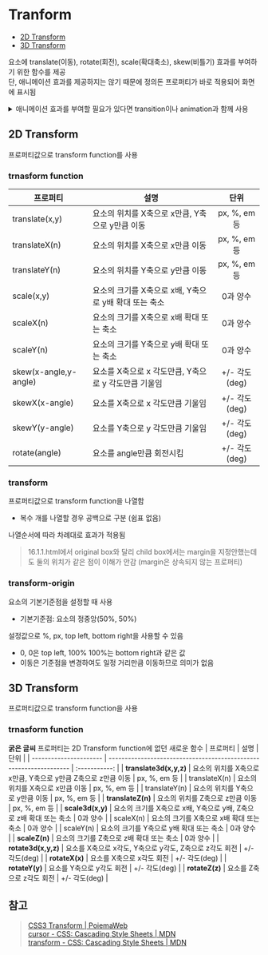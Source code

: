 # Tranform

- [2D Transform](#1)
- [3D Transform ](#2)

요소에 translate(이동), rotate(회전), scale(확대축소), skew(비틀기) 효과를 부여하기 위한 함수를 제공  
단, 애니메이션 효과를 제공하지는 않기 때문에 정의돈 프로퍼티가 바로 적용되어 화면에 표시됨 <details>

<summary>애니메이션 효과를 부여할 필요가 있다면 transition이나 animation과 함께 사용</summary>
<div markdown="1">

- transition: CSS 스타일 변경을 부드럽게 표현하기 위해 duration(지속시간)을 부여하여 속도 조절
- animation: 구성한 하나의 @keyframes (줄거리) 내에서 세부 움직임을 시간 흐름 단위로 제어하여 요소의 움직임을 표현
</div>
</details>

## 2D Transform <a id="1"></a>

프로퍼티값으로 transform function를 사용

### trnasform function

| 프로퍼티              | 설명                                                  |     단위      |
| --------------------- | ----------------------------------------------------- | :-----------: |
| translate(x,y)        | 요소의 위치를 X축으로 x만큼, Y축으로 y만큼 이동       | px, %, em 등  |
| translateX(n)         | 요소의 위치를 X축으로 x만큼 이동                      | px, %, em 등  |
| translateY(n)         | 요소의 위치를 Y축으로 y만큼 이동                      | px, %, em 등  |
| scale(x,y)            | 요소의 크기를 X축으로 x배, Y축으로 y배 확대 또는 축소 |   0과 양수    |
| scaleX(n)             | 요소의 크기를 X축으로 x배 확대 또는 축소              |   0과 양수    |
| scaleY(n)             | 요소의 크기를 Y축으로 y배 확대 또는 축소              |   0과 양수    |
| skew(x-angle,y-angle) | 요소를 X축으로 x 각도만큼, Y축으로 y 각도만큼 기울임  | +/- 각도(deg) |
| skewX(x-angle)        | 요소를 X축으로 x 각도만큼 기울임                      | +/- 각도(deg) |
| skewY(y-angle)        | 요소를 Y축으로 y 각도만큼 기울임                      | +/- 각도(deg) |
| rotate(angle)         | 요소를 angle만큼 회전시킴                             | +/- 각도(deg) |

### transform

프로퍼티값으로 transform function을 나열함

- 복수 개를 나열할 경우 공백으로 구분 (쉼표 없음)

나열순서에 따라 차례대로 효과가 적용됨

> 16.1.1.html에서 original box와 달리 child box에서는 margin을 지정안했는데도 둘의 위치가 같은 점이 이해가 안감 (margin은 상속되지 않는 프로퍼티)

### transform-origin

요소의 기본기준점을 설정할 때 사용

- 기본기준점: 요소의 정중앙(50%, 50%)

설정값으로 %, px, top left, bottom right을 사용할 수 있음

- 0, 0은 top left, 100% 100%는 bottom right과 같은 값
- 이동은 기준점을 변경하여도 일정 거리만큼 이동하므로 의미가 없음

## 3D Transform <a id="2"></a>

프로퍼티값으로 transform function을 사용

### trnasform function
**굵은 글씨** 프로퍼티는 2D Transform function에 없던 새로운 함수
| 프로퍼티               | 설명                                                               |     단위      |
| ---------------------- | ------------------------------------------------------------------ | :-----------: |
| **translate3d(x,y,z)** | 요소의 위치를 X축으로 x만큼, Y축으로 y만큼 Z축으로 z만큼 이동      | px, %, em 등  |
| translateX(n)          | 요소의 위치를 X축으로 x만큼 이동                                   | px, %, em 등  |
| translateY(n)          | 요소의 위치를 Y축으로 y만큼 이동                                   | px, %, em 등  |
| **translateZ(n)**      | 요소의 위치를 Z축으로 z만큼 이동                                   | px, %, em 등  |
| **scale3d(x,y)**       | 요소의 크기를 X축으로 x배, Y축으로 y배, Z축으로 z배 확대 또는 축소 |   0과 양수    |
| scaleX(n)              | 요소의 크기를 X축으로 x배 확대 또는 축소                           |   0과 양수    |
| scaleY(n)              | 요소의 크기를 Y축으로 y배 확대 또는 축소                           |   0과 양수    |
| **scaleZ(n)**          | 요소의 크기를 Z축으로 z배 확대 또는 축소                           |   0과 양수    |
| **rotate3d(x,y,z)**    | 요소를 X축으로 x각도, Y축으로 y각도, Z축으로 z각도 회전            | +/- 각도(deg) |
| **rotateX(x)**         | 요소를 X축으로 x각도 회전                                          | +/- 각도(deg) |
| **rotateY(y)**         | 요소를 Y축으로 y각도 회전                                          | +/- 각도(deg) |
| **rotateZ(z)**         | 요소를 Z축으로 z각도 회전                                          | +/- 각도(deg) |

## 참고

> [CSS3 Transform | PoiemaWeb](https://poiemaweb.com/css3-transform)  
> [cursor - CSS: Cascading Style Sheets | MDN](https://developer.mozilla.org/ko/docs/Web/CSS/cursor)  
> [transform - CSS: Cascading Style Sheets | MDN](https://developer.mozilla.org/ko/docs/Web/CSS/transform)
